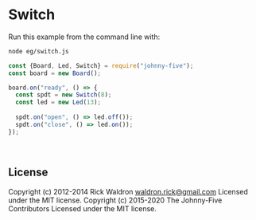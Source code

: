 <!--remove-start-->

# Switch

<!--remove-end-->








Run this example from the command line with:
```bash
node eg/switch.js
```


```javascript
const {Board, Led, Switch} = require("johnny-five");
const board = new Board();

board.on("ready", () => {
  const spdt = new Switch(8);
  const led = new Led(13);
  
  spdt.on("open", () => led.off());
  spdt.on("close", () => led.on());
});

```








&nbsp;

<!--remove-start-->

## License
Copyright (c) 2012-2014 Rick Waldron <waldron.rick@gmail.com>
Licensed under the MIT license.
Copyright (c) 2015-2020 The Johnny-Five Contributors
Licensed under the MIT license.

<!--remove-end-->
